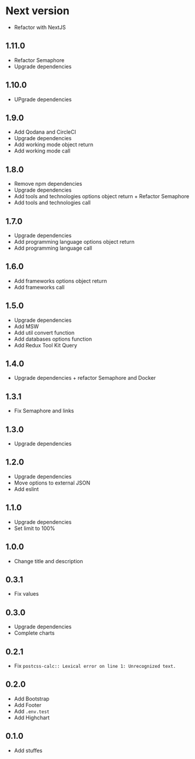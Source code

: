 # Next version
+ Refactor with NextJS

## 1.11.0
+ Refactor Semaphore
+ Upgrade dependencies

## 1.10.0
+ UPgrade dependencies

## 1.9.0
+ Add Qodana and CircleCI
+ Upgrade dependencies
+ Add working mode object return
+ Add working mode call

## 1.8.0
+ Remove npm dependencies
+ Upgrade dependencies
+ Add tools and technologies options object return + Refactor Semaphore
+ Add tools and technologies call

## 1.7.0
+ Upgrade dependencies
+ Add programming language options object return
+ Add programming language call

## 1.6.0
+ Add frameworks options object return
+ Add frameworks call

## 1.5.0
+ Upgrade dependencies
+ Add MSW
+ Add util convert function
+ Add databases options function
+ Add Redux Tool Kit Query

## 1.4.0
+ Upgrade dependencies + refactor Semaphore and Docker

## 1.3.1
+ Fix Semaphore and links

## 1.3.0
+ Upgrade dependencies

## 1.2.0
+ Upgrade dependencies
+ Move options to external JSON
+ Add eslint

## 1.1.0
+ Upgrade dependencies
+ Set limit to 100%

## 1.0.0
+ Change title and description

## 0.3.1
+ Fix values

## 0.3.0
+ Upgrade dependencies
+ Complete charts

## 0.2.1
+ Fix `postcss-calc:: Lexical error on line 1: Unrecognized text.`

## 0.2.0
+ Add Bootstrap
+ Add Footer
+ Add `.env.test`
+ Add Highchart

## 0.1.0
+ Add stuffes